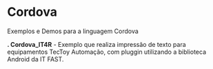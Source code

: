 # Cordova
Exemplos e Demos para a linguagem Cordova <br>
<p><b>. Cordova_IT4R</b> - Exemplo que realiza impressão de texto para equipamentos TecToy Automação, com pluggin utilizando a biblioteca Android da IT FAST.</p>

